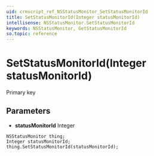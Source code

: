```yaml
---
uid: crmscript_ref_NSStatusMonitor_SetStatusMonitorId
title: SetStatusMonitorId(Integer statusMonitorId)
intellisense: NSStatusMonitor.SetStatusMonitorId
keywords: NSStatusMonitor, GetStatusMonitorId
so.topic: reference
---
```


# SetStatusMonitorId(Integer statusMonitorId)

Primary key

## Parameters

* **statusMonitorId** Integer

```crmscript
NSStatusMonitor thing;
Integer statusMonitorId;
thing.SetStatusMonitorId(statusMonitorId);
```

